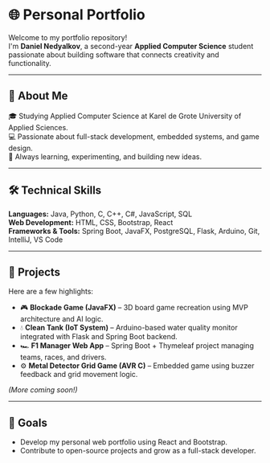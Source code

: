 # 🌐 Personal Portfolio

Welcome to my portfolio repository!  
I'm **Daniel Nedyalkov**, a second-year **Applied Computer Science** student passionate about building software that connects creativity and functionality.

---

## 🧩 About Me
🎓 Studying Applied Computer Science at Karel de Grote University of Applied Sciences.  
💻 Passionate about full-stack development, embedded systems, and game design.  
🚀 Always learning, experimenting, and building new ideas.

---

## 🛠️ Technical Skills
**Languages:** Java, Python, C, C++, C#, JavaScript, SQL  
**Web Development:** HTML, CSS, Bootstrap, React  
**Frameworks & Tools:** Spring Boot, JavaFX, PostgreSQL, Flask, Arduino, Git, IntelliJ, VS Code

---

## 📁 Projects
Here are a few highlights:
- 🎮 **Blockade Game (JavaFX)** – 3D board game recreation using MVP architecture and AI logic.
- 💧 **Clean Tank (IoT System)** – Arduino-based water quality monitor integrated with Flask and Spring Boot backend.
- 🏎️ **F1 Manager Web App** – Spring Boot + Thymeleaf project managing teams, races, and drivers.
- ⚙️ **Metal Detector Grid Game (AVR C)** – Embedded game using buzzer feedback and grid movement logic.

*(More coming soon!)*

---

## 🎯 Goals
- Develop my personal web portfolio using React and Bootstrap.
- Contribute to open-source projects and grow as a full-stack developer.

